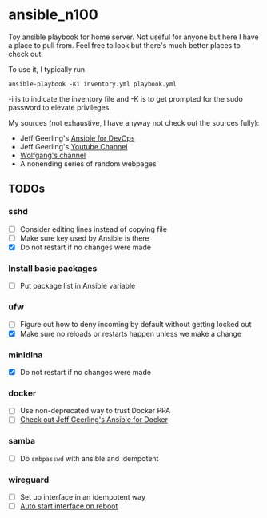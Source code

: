 # ansible_n100
Toy ansible playbook for home server. Not useful for anyone but here I have a place to pull from. Feel free to look but there's much better places to check out.

To use it, I typically run

```
ansible-playbook -Ki inventory.yml playbook.yml
```

-i is to indicate the inventory file and -K is to get prompted for the sudo password to elevate privileges.

My sources (not exhaustive, I have anyway not check out the sources fully):
 - Jeff Geerling's [Ansible for DevOps](https://www.ansiblefordevops.com/)
 - Jeff Geerling's [Youtube Channel](https://www.youtube.com/c/JeffGeerling)
 - [Wolfgang's channel](https://www.youtube.com/@WolfgangsChannel)
 - A nonending series of random webpages

## TODOs

### sshd

- [ ] Consider editing lines instead of copying file
- [ ] Make sure key used by Ansible is there
- [x] Do not restart if no changes were made

### Install basic packages

- [ ] Put package list in Ansible variable

### ufw

- [ ] Figure out how to deny incoming by default without getting locked out
- [x] Make sure no reloads or restarts happen unless we make a change

### minidlna

- [x] Do not restart if no changes were made

### docker

- [ ] Use non-deprecated way to trust Docker PPA
- [ ] [Check out Jeff Geerling's Ansible for Docker](https://github.com/geerlingguy/ansible-role-docker)

### samba

- [ ] Do `smbpasswd` with ansible and idempotent

### wireguard

- [ ] Set up interface in an idempotent way
- [ ] [Auto start interface on reboot](https://www.ivpn.net/knowledgebase/linux/linux-autostart-wireguard-in-systemd/)
